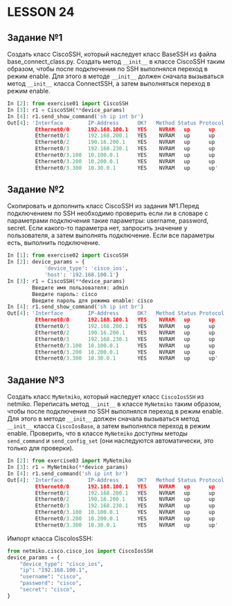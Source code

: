 # LESSON 24

## Задание №1

Создать класс CiscoSSH, который наследует класс BaseSSH из файла base_connect_class.py.  Создать метод `__init__` в классе
CiscoSSH таким образом, чтобы после подключения по SSH выполнялся переход в режим enable. Для этого в методе `__init__` 
должен сначала вызываться метод `__init__` класса ConnectSSH, а затем выполняться переход в режим enable.

```python
In [2]: from exercise01 import CiscoSSH
In [3]: r1 = CiscoSSH(**device_params)
In [4]: r1.send_show_command('sh ip int br')
Out[4]: 'Interface        IP-Address      OK?   Method Status Protocol
         Ethernet0/0      192.168.100.1   YES    NVRAM   up      up
         Ethernet0/1      192.168.200.1   YES    NVRAM   up      up 
         Ethernet0/2      190.16.200.1    YES    NVRAM   up      up 
         Ethernet0/3      192.168.230.1   YES    NVRAM   up      up 
         Ethernet0/3.100  10.100.0.1      YES    NVRAM   up      up 
         Ethernet0/3.200  10.200.0.1      YES    NVRAM   up      up 
         Ethernet0/3.300  10.30.0.1       YES    NVRAM   up      up'

```

## Задание №2

Скопировать и дополнить класс CiscoSSH из задания №1.Перед подключением по SSH необходимо проверить если ли в словаре с 
параметрами подключения такие параметры: username, password, secret. Если какого-то параметра нет, запросить значение у 
пользователя, а затем выполнять подключение. Если все параметры есть, выполнить подключение.
```python
In [1]: from exercise02 import CiscoSSH
In [2]: device_params = {
            'device_type': 'cisco_ios',
            'host': '192.168.100.1'}
In [3]: r1 = CiscoSSH(**device_params)
        Введите имя пользователя: admin
        Введите пароль: cisco
        Введите пароль для режима enable: cisco
In [4]: r1.send_show_command('sh ip int br')
Out[4]: 'Interface        IP-Address      OK?   Method Status Protocol
         Ethernet0/0      192.168.100.1   YES    NVRAM   up      up
         Ethernet0/1      192.168.200.1   YES    NVRAM   up      up 
         Ethernet0/2      190.16.200.1    YES    NVRAM   up      up 
         Ethernet0/3      192.168.230.1   YES    NVRAM   up      up 
         Ethernet0/3.100  10.100.0.1      YES    NVRAM   up      up 
         Ethernet0/3.200  10.200.0.1      YES    NVRAM   up      up 
         Ethernet0/3.300  10.30.0.1       YES    NVRAM   up      up'
```

## Задание №3

Создать класс `MyNetmiko`, который наследует класс `CiscoIosSSH` из netmiko. Переписать метод `__init__` в классе `MyNetmiko` 
таким образом, чтобы после подключения по SSH выполнялся переход в режим enable. Для этого в методе `__init__` должен 
сначала вызываться метод `__init__` класса `CiscoIosBase`, а затем выполнялся переход в режим enable. Проверить, что в 
классе `MyNetmiko` доступны методы `send_command` и `send_config_set` (они наследуются автоматически, это только для 
проверки).

```python
In [2]: from exercise03 import MyNetmiko
In [3]: r1 = MyNetmiko(**device_params)
In [4]: r1.send_command('sh ip int br')
Out[4]: 'Interface        IP-Address      OK?   Method Status Protocol
         Ethernet0/0      192.168.100.1   YES    NVRAM   up      up
         Ethernet0/1      192.168.200.1   YES    NVRAM   up      up 
         Ethernet0/2      190.16.200.1    YES    NVRAM   up      up 
         Ethernet0/3      192.168.230.1   YES    NVRAM   up      up 
         Ethernet0/3.100  10.100.0.1      YES    NVRAM   up      up 
         Ethernet0/3.200  10.200.0.1      YES    NVRAM   up      up 
         Ethernet0/3.300  10.30.0.1       YES    NVRAM   up      up'
```

Импорт класса CiscoIosSSH:
```python
from netmiko.cisco.cisco_ios import CiscoIosSSH
device_params = {
    "device_type": "cisco_ios",
    "ip": "192.168.100.1",
    "username": "cisco",
    "password": "cisco",
    "secret": "cisco",
}
```